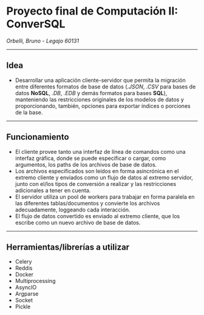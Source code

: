 # Proyecto final de Computación II: ConverSQL
*Orbelli, Bruno - Legajo 60131*

***

## Idea
+ Desarrollar una aplicación cliente-servidor que permita la migración entre diferentes formatos de base de datos (*.JSON*, *.CSV* para bases de datos **NoSQL**, *.DB*, *.EDB* y demás formatos para bases **SQL**), manteniendo las restricciones originales de los modelos de datos y proporcionando, también, opciones para exportar índices o porciones de la base.

***

## Funcionamiento
+ El cliente provee tanto una interfaz de línea de comandos como una interfaz gráfica, donde se puede especificar o cargar, como argumentos, los paths de los archivos de base de datos. 
+ Los archivos especificados son leídos en forma asincrónica en el extremo cliente y enviados como un flujo de datos al extremo servidor, junto con el/los tipos de conversión a realizar y las restricciones adicionales a tener en cuenta. 
+ El servidor utiliza un pool de workers para trabajar en forma paralela en las diferentes tablas/documentos y convierte los archivos adecuadamente, loggeando cada interacción. 
+ El flujo de datos convertido es enviado al extremo cliente, que los escribe como un nuevo archivo de base de datos.

***

## Herramientas/librerías a utilizar
+ Celery
+ Reddis
+ Docker
+ Multiprocessing
+ AsyncIO
+ Argparse
+ Socket
+ Pickle